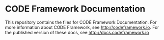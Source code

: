 # CODE Framework Documentation

This repository contains the files for CODE Framework Documentation. For more information about CODE Framework, see http://codeframework.io. For the published version of these docs, see http://docs.codeframework.io
